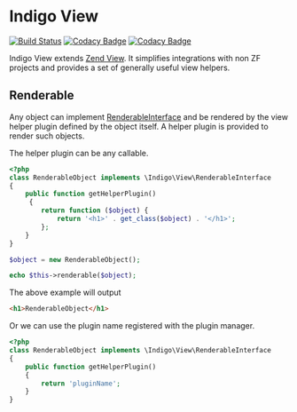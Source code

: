 # Indigo View

[![Build Status](https://travis-ci.org/hipnaba/indigo-html.svg?branch=master)](https://travis-ci.org/hipnaba/indigo-html.svg?branch=master)
[![Codacy Badge](https://api.codacy.com/project/badge/Grade/2994f47c98674986ad008011fe0a80ed)](https://www.codacy.com/app/hipnaba/indigo-view?utm_source=github.com&amp;utm_medium=referral&amp;utm_content=hipnaba/indigo-view&amp;utm_campaign=Badge_Grade)
[![Codacy Badge](https://api.codacy.com/project/badge/Coverage/2994f47c98674986ad008011fe0a80ed)](https://www.codacy.com/app/hipnaba/indigo-view?utm_source=github.com&utm_medium=referral&utm_content=hipnaba/indigo-view&utm_campaign=Badge_Coverage)

Indigo View extends [Zend View](https://docs.zendframework.com/zend-view/).
It simplifies integrations with non ZF projects and provides a set of
generally useful view helpers.

## Renderable

Any object can implement [RenderableInterface](src/RenderableInterface.php) and
be rendered by the view helper plugin defined by the object itself. A helper
plugin is provided to render such objects.

The helper plugin can be any callable.

```php
<?php
class RenderableObject implements \Indigo\View\RenderableInterface
{
    public function getHelperPlugin()
     {
        return function ($object) {
            return '<h1>' . get_class($object) . '</h1>';
        };
    }
}

$object = new RenderableObject();

echo $this->renderable($object);
```

The above example will output

```html
<h1>RenderableObject</h1>
```

Or we can use the plugin name registered with the plugin manager.

```php
<?php
class RenderableObject implements \Indigo\View\RenderableInterface
{
    public function getHelperPlugin() 
    {
        return 'pluginName';
    }
}
```